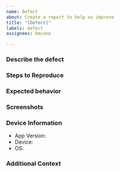 ```yaml
---
name: Defect
about: Create a report to help us improve
title: "[Defect]"
labels: defect
assignees: bmcano

---
```


### Describe the defect
<!-- A clear and concise description of the issue. -->

### Steps to Reproduce
<!-- Where to find the defect -->
### Expected behavior
<!-- A clear and concise description of what you expected to happen. -->

### Screenshots
<!-- If applicable, add screenshots to help explain the problem. -->

### Device Information
<!-- If app version, OS, or device specific issue. -->
- App Version:
- Device:
- OS:

### Additional Context
<!-- Add any other context about the problem here. -->
